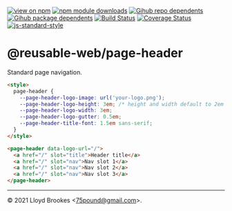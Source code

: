 [![view on npm](https://badgen.net/npm/v/@reusable-web/page-header)](https://www.npmjs.org/package/@reusable-web/page-header)
[![npm module downloads](https://badgen.net/npm/dt/@reusable-web/page-header)](https://www.npmjs.org/package/@reusable-web/page-header)
[![Gihub repo dependents](https://badgen.net/github/dependents-repo/reusable-web/page-header)](https://github.com/reusable-web/page-header/network/dependents?dependent_type=REPOSITORY)
[![Gihub package dependents](https://badgen.net/github/dependents-pkg/reusable-web/page-header)](https://github.com/reusable-web/page-header/network/dependents?dependent_type=PACKAGE)
[![Build Status](https://travis-ci.org/reusable-web/page-header.svg?branch=master)](https://travis-ci.org/reusable-web/page-header)
[![Coverage Status](https://coveralls.io/repos/github/reusable-web/page-header/badge.svg)](https://coveralls.io/github/reusable-web/page-header)
[![js-standard-style](https://img.shields.io/badge/code%20style-standard-brightgreen.svg)](https://github.com/feross/standard)

# @reusable-web/page-header

Standard page navigation.

```html
<style>
  page-header {
    --page-header-logo-image: url('your-logo.png');
    --page-header-logo-height: 3em; /* height and width default to 2em */
    --page-header-logo-width: 3em;
    --page-header-logo-gutter: 0.5em;
    --page-header-title-font: 1.5em sans-serif;
  }
</style>

<page-header data-logo-url="/">
  <a href="/" slot="title">Header title</a>
  <a href="/" slot="nav">Nav slot 1</a>
  <a href="/" slot="nav">Nav slot 2</a>
  <a href="/" slot="nav">Nav slot 3</a>
</page-header>
```

* * *

&copy; 2021 Lloyd Brookes \<75pound@gmail.com\>.
